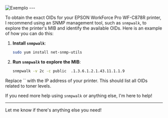 <img src="[URL_da_Imagem](https://github.com/silasrsilveira/zabbix-epson/blob/main/see%20info.png)" alt="Exemplo">
---

To obtain the exact OIDs for your EPSON WorkForce Pro WF-C878R printer, I recommend using an SNMP management tool, such as `snmpwalk`, to explore the printer's MIB and identify the available OIDs. Here is an example of how you can do this:

1. **Install `snmpwalk`**:
   ```bash
   sudo yum install net-snmp-utils
   ```

2. **Run `snmpwalk` to explore the MIB**:
   ```bash
   snmpwalk -v 2c -c public  .1.3.6.1.2.1.43.11.1.1.9
   ```

Replace `` with the IP address of your printer. This should list all OIDs related to toner levels.

If you need more help using `snmpwalk` or anything else, I'm here to help!

---

Let me know if there's anything else you need!
